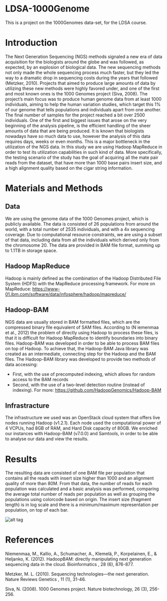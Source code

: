 # LDSA-1000Genome
This is a project on the 1000Genomes data-set, for the LDSA course.

# Introduction
The Next Generation Sequencing (NGS) methods signaled a new era of data acquisition for the biologists around the globe and was followed, as expected, by an explosion of biological data. The new sequencing methods not only made the whole sequencing process much faster, but they led the way to a dramatic drop in sequencing costs during the years that followed (Metzker, 2010).
Projects that aimed to produce large amounts of data by utilizing these new methods were highly favored under, and one of the first and most known ones is the 1000 Genomes project (Siva, 2008). The project’s main focus was to produce human genome data from at least 1000 individuals, aiming to help the human variation studies, which target this 1% of our genome that tells populations and individuals apart from one another. The final number of samples for the project reached a bit over 2500 individuals.
One of the first and biggest issues that arose on the very beginning of the analysis pipeline, is the efficient handling of the sheer amounts of data that are being produced. It is known that biologists nowadays have so much data to use, however the analysis of this data requires days, weeks or even months. This is a major bottleneck in the utilization of the NGS data.
In this study we are using Hadoop MapReduce in order to test its utilization capabilities in such kind of data. More specifically, the testing scenario of the study has the goal of acquiring all the mate pair reads from the dataset, that have more than 1000 base pairs insert size, and a high alignment quality based on the cigar string information.

# Materials and Methods
## Data
We are using the genome data of the 1000 Genomes project, which is publicly available. The data is consisted of 26 populations from around the world, with a total number of 2535 individuals, and with a 4x sequencing coverage. Due to computational resource constraints, we are using a subset of that data, including data from all the individuals which derived only from the chromosome 20. The data are provided in BAM file format, summing up to 1.1TB in storage space.

## Hadoop MapReduce
Hadoop is mainly defined as the combination of the Hadoop Distributed File System (HDFS) with the MapReduce processing framework. For more on MapReduce: https://www-01.ibm.com/software/data/infosphere/hadoop/mapreduce/

## Hadoop-BAM
NGS data are usually stored in BAM formatted files, which are the compressed binary file equivalent of SAM files. According to (N iemenmaa et al., 2012) the problem of directly using Hadoop to process these files, is that it is difficult for Hadoop MapReduce to identify boundaries into binary files. Hadoop-BAM was developed in order to be able to process BAM files on top of Hadoop. To achieve that, the Hadoop-BAM Java library was created as an intermediate, connecting step for the Hadoop and the BAM files. The Hadoop-BAM
library was developed to provide two methods of data accessing:
 * First, with the use of precomputed indexing, which allows for random access to the BAM records
 * Second, with the use of a two-level detection routine (instead of indexing).
For more: https://github.com/HadoopGenomics/Hadoop-BAM

## Infrastracture
The infrastructure we used was an OpenStack cloud system that offers live nodes running Hadoop (v1.2.1). Each node used the computational power of 4 VCPUs, had 8GB of RAM, and Hard Disk capacity of 80GB. We enriched our instances with Hadoop-BAM (v7.0.0) and Samtools, in order to be able to analyse our data and view the results.

# Results
The resulting data are consisted of one BAM file per population that contains all the reads with insert size higher than 1000 and an alignment quality of more than 80M. From that data, the number of reads for each population was calculated and a basic analysis was performed, comparing the average total number of reads per population as well as grouping the populations using colorcode based on origin. The insert size (fragment length) is in log scale and there is a minimum/maximum representation per population, on top of each bar.

![alt tag](LDSA-1000Genome/Figures/LDSA-FinalLog.png)

# References
Niemenmaa, M., Kallio, A., Schumacher, A., Klemelä, P., Korpelainen, E., & Heljanko, K. (2012). HadoopBAM: directly manipulating next generation sequencing data in the cloud. Bioinformatics , 28 (6), 876-877.

Metzker, M. L. (2010). Sequencing technologies—the next generation. Nature Reviews Genetics , 11 (1), 31-46.

Siva, N. (2008). 1000 Genomes project. Nature biotechnology, 26 (3), 256-256.
